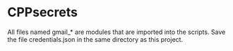 # CPPsecrets
All files named gmail_* are modules that are imported into the scripts.
Save the file credentials.json in the same directory as this project.
